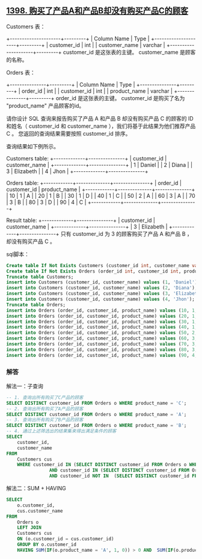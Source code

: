 ## [1398. 购买了产品A和产品B却没有购买产品C的顾客](https://leetcode-cn.com/problems/customers-who-bought-products-a-and-b-but-not-c/)

 Customers 表：

+---------------------+---------+
| Column Name         | Type    |
+---------------------+---------+
| customer_id         | int     |
| customer_name       | varchar |
+---------------------+---------+
customer_id 是这张表的主键。
customer_name 是顾客的名称。


Orders 表：

+---------------+---------+
| Column Name   | Type    |
+---------------+---------+
| order_id      | int     |
| customer_id   | int     |
| product_name  | varchar |
+---------------+---------+
order_id 是这张表的主键。
customer_id 是购买了名为 "product_name" 产品顾客的id。

请你设计 SQL 查询来报告购买了产品 A 和产品 B 却没有购买产品 C 的顾客的 ID 和姓名（ customer_id 和 customer_name ），我们将基于此结果为他们推荐产品 C 。
您返回的查询结果需要按照 customer_id 排序。

 

查询结果如下例所示。

Customers table:
+-------------+---------------+
| customer_id | customer_name |
+-------------+---------------+
| 1           | Daniel        |
| 2           | Diana         |
| 3           | Elizabeth     |
| 4           | Jhon          |
+-------------+---------------+

Orders table:
+------------+--------------+---------------+
| order_id   | customer_id  | product_name  |
+------------+--------------+---------------+
| 10         |     1        |     A         |
| 20         |     1        |     B         |
| 30         |     1        |     D         |
| 40         |     1        |     C         |
| 50         |     2        |     A         |
| 60         |     3        |     A         |
| 70         |     3        |     B         |
| 80         |     3        |     D         |
| 90         |     4        |     C         |
+------------+--------------+---------------+

Result table:
+-------------+---------------+
| customer_id | customer_name |
+-------------+---------------+
| 3           | Elizabeth     |
+-------------+---------------+
只有 customer_id 为 3 的顾客购买了产品 A 和产品 B ，却没有购买产品 C 。

sql脚本：

```sql
Create table If Not Exists Customers (customer_id int, customer_name varchar(30));
Create table If Not Exists Orders (order_id int, customer_id int, product_name varchar(30));
Truncate table Customers;
insert into Customers (customer_id, customer_name) values (1, 'Daniel');
insert into Customers (customer_id, customer_name) values (2, 'Diana');
insert into Customers (customer_id, customer_name) values (3, 'Elizabeth');
insert into Customers (customer_id, customer_name) values (4, 'Jhon');
Truncate table Orders;
insert into Orders (order_id, customer_id, product_name) values (10, 1, 'A');
insert into Orders (order_id, customer_id, product_name) values (20, 1, 'B');
insert into Orders (order_id, customer_id, product_name) values (30, 1, 'D');
insert into Orders (order_id, customer_id, product_name) values (40, 1, 'C');
insert into Orders (order_id, customer_id, product_name) values (50, 2, 'A');
insert into Orders (order_id, customer_id, product_name) values (60, 3, 'A');
insert into Orders (order_id, customer_id, product_name) values (70, 3, 'B');
insert into Orders (order_id, customer_id, product_name) values (80, 3, 'D');
insert into Orders (order_id, customer_id, product_name) values (90, 4, 'C');
```

### 解答

解法一：子查询

```sql
-- 1. 查询出所有购买了C产品的顾客
SELECT DISTINCT customer_id FROM Orders o WHERE product_name = 'C'; 
-- 2. 查询出所有购买了A产品的顾客
SELECT DISTINCT customer_id FROM Orders o WHERE product_name = 'A';
-- 3. 查询出所有购买了B产品的顾客
SELECT DISTINCT customer_id FROM Orders o WHERE product_name = 'B';
-- 4. 通过上述筛选出的结果集来得出满足条件的顾客
SELECT 
	customer_id,
	customer_name
FROM
	Customers cus
	WHERE customer_id IN (SELECT DISTINCT customer_id FROM Orders o WHERE product_name = 'A')
				AND customer_id IN (SELECT DISTINCT customer_id FROM Orders o WHERE product_name = 'B')
				AND customer_id NOT IN  (SELECT DISTINCT customer_id FROM Orders o WHERE product_name = 'C');
```

解法二：SUM + HAVING

```SQL
SELECT 
	o.customer_id,
	cus.customer_name
FROM
	Orders o
	LEFT JOIN
	Customers cus
	ON (o.customer_id = cus.customer_id) 
	GROUP BY o.customer_id 
	HAVING SUM(IF(o.product_name = 'A', 1, 0)) > 0 AND 	SUM(IF(o.product_name = 'B', 1, 0)) > 0 AND SUM(IF(o.product_name = 'C', 1, 0)) = 0;
```

